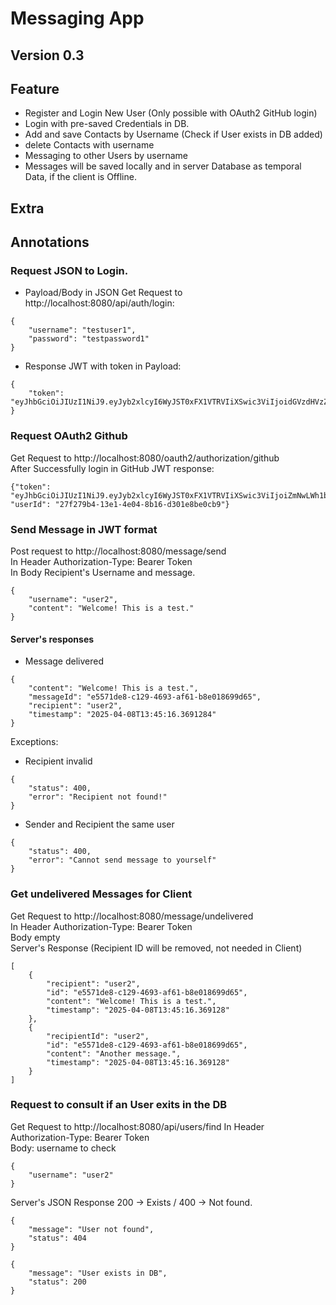 # Messaging App
## Version 0.3

## Feature
* Register and Login New User (Only possible with OAuth2 GitHub login)
* Login with pre-saved Credentials in DB. 
* Add and save Contacts by Username (Check if User exists in DB added)
* delete Contacts with username
* Messaging to other Users by username
* Messages will be saved locally and in server Database as temporal Data, if the client is Offline.

## Extra

## Annotations
### Request JSON to Login.
* Payload/Body in JSON Get Request to http://localhost:8080/api/auth/login:
```
{
    "username": "testuser1",
    "password": "testpassword1"
}   
```
* Response JWT with token in Payload:
```
{
    "token": "eyJhbGciOiJIUzI1NiJ9.eyJyb2xlcyI6WyJST0xFX1VTRVIiXSwic3ViIjoidGVzdHVzZXIiLCJpc3MiOiJtZXNzYWdpbmctYXBwLW1hcmZlciIsImlhdCI6MTc0NDA1MzIwMCwiZXhwIjoxNzQ0MTM5NjAwfQ.gMnRPpdmuDvOftVCna0JI5KRFh78xgDnIf_oeHEo6GA"
}
```
### Request OAuth2 Github
Get Request to http://localhost:8080/oauth2/authorization/github  
After Successfully login in GitHub JWT response:
```
{"token": "eyJhbGciOiJIUzI1NiJ9.eyJyb2xlcyI6WyJST0xFX1VTRVIiXSwic3ViIjoiZmNwLWh1bmFuY2UiLCJpc3MiOiJtZXNzYWdpbmctYXBwLW1hcmZlciIsImlhdCI6MTc0NDA5OTc1NywiZXhwIjoxNzQ0MTg2MTU3fQ.xK_1xHXqdym8CIobrymPuAFLhlukK60J_32aaRatI2I",
"userId": "27f279b4-13e1-4e04-8b16-d301e8be0cb9"}
```
### Send Message in JWT format
Post request to http://localhost:8080/message/send  
In Header Authorization-Type: Bearer Token  
In Body Recipient's Username and message.
```
{
    "username": "user2",
    "content": "Welcome! This is a test." 
}
```
#### Server's responses
* Message delivered
```
{
    "content": "Welcome! This is a test.",
    "messageId": "e5571de8-c129-4693-af61-b8e018699d65",
    "recipient": "user2",
    "timestamp": "2025-04-08T13:45:16.3691284"
}
```
Exceptions:
* Recipient invalid
```
{
    "status": 400,
    "error": "Recipient not found!"
}
```
* Sender and Recipient the same user
```
{
    "status": 400,
    "error": "Cannot send message to yourself"
}
```
### Get undelivered Messages for Client
Get Request to http://localhost:8080/message/undelivered  
In Header Authorization-Type: Bearer Token  
Body empty  
Server's Response (Recipient ID will be removed, not needed in Client)
```
[
    {
        "recipient": "user2",
        "id": "e5571de8-c129-4693-af61-b8e018699d65",
        "content": "Welcome! This is a test.",
        "timestamp": "2025-04-08T13:45:16.369128"
    },
    {
        "recipientId": "user2",
        "id": "e5571de8-c129-4693-af61-b8e018699d65",
        "content": "Another message.",
        "timestamp": "2025-04-08T13:45:16.369128"
    }
]
```
### Request to consult if an User exits in the DB
Get Request to http://localhost:8080/api/users/find 
In Header Authorization-Type: Bearer Token  
Body: username to check
```
{
    "username": "user2"
}
```
Server's JSON Response 200 -> Exists / 400 -> Not found.
```
{
    "message": "User not found",
    "status": 404
}

{
    "message": "User exists in DB",
    "status": 200
}
```